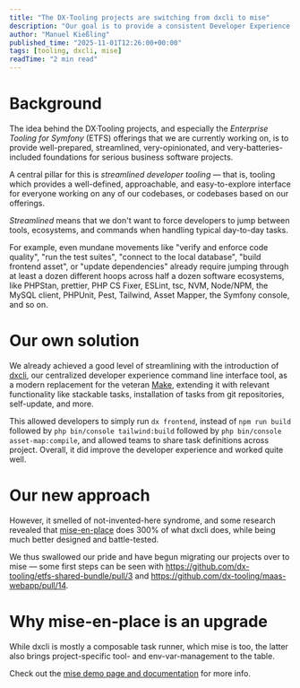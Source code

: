 ```yaml
---
title: "The DX·Tooling projects are switching from dxcli to mise"
description: "Our goal is to provide a consistent Developer Experience when interacting with all our projects, regardless of the programming languages or tools used on them. We found 'mise' to be a better fit for this than our own 'dxcli' solution."
author: "Manuel Kießling"
published_time: "2025-11-01T12:26:00+00:00"
tags: [tooling, dxcli, mise]
readTime: "2 min read"
---
```


# Background

The idea behind the DX·Tooling projects, and especially the *Enterprise Tooling for Symfony* (ETFS) offerings that we are currently working on, is to provide well-prepared, streamlined, very-opinionated, and very-batteries-included foundations for serious business software projects.

A central pillar for this is *streamlined developer tooling* — that is, tooling which provides a well-defined, approachable, and easy-to-explore interface for everyone working on any of our codebases, or codebases based on our offerings.

*Streamlined* means that we don't want to force developers to jump between tools, ecosystems, and commands when handling typical day-to-day tasks.

For example, even mundane movements like "verify and enforce code quality", "run the test suites", "connect to the local database", "build frontend asset", or "update dependencies" already require jumping through at least a dozen different hoops across half a dozen software ecosystems, like PHPStan, prettier, PHP CS Fixer, ESLint, tsc, NVM, Node/NPM, the MySQL client, PHPUnit, Pest, Tailwind, Asset Mapper, the Symfony console, and so on.

# Our own solution

We already achieved a good level of streamlining with the introduction of [dxcli](https://github.com/dx-tooling/dxcli), our centralized developer experience command line interface tool, as a modern replacement for the veteran [Make](https://en.wikipedia.org/wiki/Make_(software)), extending it with relevant functionality like stackable tasks, installation of tasks from git repositories, self-update, and more.

This allowed developers to simply run `dx frontend`, instead of `npm run build` followed by `php bin/console tailwind:build` followed by `php bin/console asset-map:compile`, and allowed teams to share task definitions across project. Overall, it did improve the developer experience and worked quite well.

# Our new approach

However, it smelled of not-invented-here syndrome, and some research revealed that [mise-en-place](https://mise.jdx.dev/) does 300% of what dxcli does, while being much better designed and battle-tested.

We thus swallowed our pride and have begun migrating our projects over to mise — some first steps can be seen with https://github.com/dx-tooling/etfs-shared-bundle/pull/3 and https://github.com/dx-tooling/maas-webapp/pull/14.

# Why mise-en-place is an upgrade

While dxcli is mostly a composable task runner, which mise is too, the latter also brings project-specific tool- and env-var-management to the table.

Check out the [mise demo page and documentation](https://mise.jdx.dev/demo.html) for more info.
